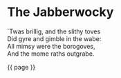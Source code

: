 # The Jabberwocky

\`Twas brillig, and the slithy toves  
  Did gyre and gimble in the wabe:  
All mimsy were the borogoves,  
  And the mome raths outgrabe.



{{ page }}


